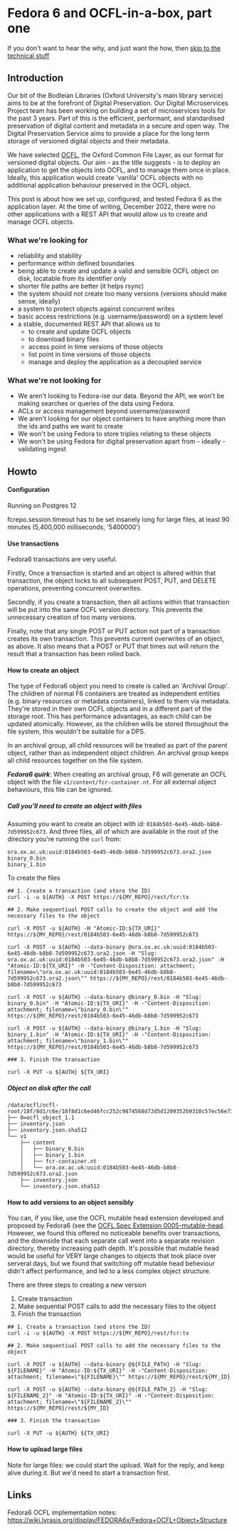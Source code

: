 # Fedora 6 and OCFL-in-a-box, part one

If you don't want to hear the why, and just want the how, then [skip to the technical stuff](#HowTo)

## Introduction 

Our bit of the Bodleian Libraries (Oxford University's main library service) aims to be at the forefront of Digital Preservation. Our Digital Microservices Project team has been working on building a set of microservices tools for the past 3 years. Part of this is the efficient, performant, and standardised preservation of digital content and metadata in a secure and open way. The Digital Preservation Service aims to provide a place for the long term storage of versioned digital objects and their metadata. 

We have selected [OCFL](https://ocfl.io/), the Oxford Common File Layer, as our format for versioned digital objects. Our aim - as the title suggests - is to deploy an application to get the objects into OCFL, and to manage them once in place. Ideally, this application would create 'vanilla' OCFL objects with no additional application behaviour preserved in the OCFL object.

This post is about how we set up, configured, and tested Fedora 6 as the application layer. At the time of writing, December 2022, there were no other applications with a REST API that would allow us to create and manage OCFL objects.

### What we're looking for

- reliability and stability
- performance within defined boundaries
- being able to create and update a valid and sensible OCFL object on disk, locatable from its identifier only
- shorter file paths are better (it helps rsync)
- the system should not create too many versions (versions should make sense, ideally)
- a system to protect objects against concurrent writes
- basic access restrictions (e.g. username/password) on a system level
- a stable, documented REST API that allows us to
  - to create and update OCFL objects 
  - to download binary files
  - access point in time versions of those objects
  - list point in time versions of those objects
  - manage and deploy the application as a decoupled service

### What we're not looking for

- We aren't looking to Fedora-ise our data. Beyond the API, we won't be making searches or queries of the data using Fedora.
- ACLs or access management beyond username/password
- We aren't looking for our object containers to have anything more than the ids and paths we want to create 
- We won't be using Fedora to store triples relating to these objects
- We won't be using Fedora for digital preservation apart from - ideally - validating ingest  

## Howto

#### Configuration

Running on Postgres 12 

fcrepo.session.timeout	has to be set insanely long for large files, at least 90 minutes (5,400,000 milliseconds, '5400000')

#### Use transactions

Fedora6 transactions are very useful. 

Firstly, Once a transaction is started and an object is altered within that transaction, the object locks to all subsequent POST, PUT, and DELETE operations, preventing concurrent overwrites.

Secondly, if you create a transaction, then all actions within that transaction will be put into the same OCFL version directory. This prevents the unnecessary creation of too many versions.

Finally, note that any single POST or PUT action not part of a transaction creates its own transaction. This prevents current overwrites of an object, as above. It also means that a POST or PUT that times out will return the result that a transaction has been rolled back. 


#### How to create an object

The type of Fedora6 object you need to create is called an 'Archival Group'. The children of normal F6 containers are treated as independent entities (e.g. binary resources or metadata containers), linked to them via metadata. They're stored in their own OCFL objects and in a different part of the storage root. This has performance advantages, as each child can be updated atomically. However, as the children wills be stored throughout the file system, this wouldn't be suitable for a DPS.

In an archival group, all child resources will be treated as part of the parent object, rather than as independent object children. An archival group keeps all child resources together on the file system. 

***Fedora6 quirk***: When creating an archival group, F6 will generate an OCFL object with the file `v1/content/fcr-container.nt`. For all external object behaviours, this file can be ignored. 

#####  Call you'll need to create an object with files

Assuming you want to create an object with id: `0184b503-6e45-46db-b8b8-7d599952c673`. And three files, all of which are available in the root of the directory you're running the `curl` from:

```
ora.ox.ac.uk:uuid:0184b503-6e45-46db-b8b8-7d599952c673.ora2.json
binary_0.bin
binary_1.bin
```

To create the files


```
## 1. Create a transaction (and store the ID)
curl -i -u ${AUTH} -X POST https://${MY_REPO}/rest/fcr:tx 

## 2. Make sequentiual POST calls to create the object and add the necessary files to the object

curl -X POST -u ${AUTH} -H "Atomic-ID:${TX_URI}" https://${MY_REPO}/rest/0184b503-6e45-46db-b8b8-7d599952c673

curl -X POST -u ${AUTH} --data-binary @ora.ox.ac.uk:uuid:0184b503-6e45-46db-b8b8-7d599952c673.ora2.json -H "Slug: ora.ox.ac.uk:uuid:0184b503-6e45-46db-b8b8-7d599952c673.ora2.json" -H "Atomic-ID:${TX_URI}" -H -"Content-Disposition: attachment; filename=\"ora.ox.ac.uk:uuid:0184b503-6e45-46db-b8b8-7d599952c673.ora2.json\"" https://${MY_REPO}/rest/0184b503-6e45-46db-b8b8-7d599952c673

curl -X POST -u ${AUTH} --data-binary @binary_0.bin -H "Slug: binary_0.bin" -H "Atomic-ID:${TX_URI}" -H -"Content-Disposition: attachment; filename=\"binary_0.bin\"" https://${MY_REPO}/rest/0184b503-6e45-46db-b8b8-7d599952c673

curl -X POST -u ${AUTH} --data-binary @binary_1.bin -H "Slug: binary_1.bin" -H "Atomic-ID:${TX_URI}" -H -"Content-Disposition: attachment; filename=\"binary_1.bin\"" https://${MY_REPO}/rest/0184b503-6e45-46db-b8b8-7d599952c673

### 3. Finish the transaction

curl -X PUT -u ${AUTH} ${TX_URI}

```

##### Object on disk after the call

```
/data/ocfl/ocfl-root/18f/8d1/c6e/18f8d1c6ed46fcc252c9874568d72d5d1209352b9310c57ec56e730e082c8a7f
├── 0=ocfl_object_1.1
├── inventory.json
├── inventory.json.sha512
└── v1
    ├── content
    │   ├── binary_0.bin
    │   ├── binary_1.bin
    │   ├── fcr-container.nt
    │   └── ora.ox.ac.uk:uuid:0184b503-6e45-46db-b8b8-7d599952c673.ora2.json
    ├── inventory.json
    └── inventory.json.sha512
```

#### How to add versions to an object sensibly

You can, if you like, use the OCFL mutable head extension developed and proposed by Fedora6 (see the [OCFL Spec Extension 0005-mutable-head](https://ocfl.github.io/extensions/0005-mutable-head.html). However, we found this offered no noticeable benefits over transactions, and the downside that each separate call went into a separate revision directory, thereby increasing path depth. It's possible that mutable head would be useful for VERY large changes to objects that took place over serveral days, but we found that switching off mutable head beheviour didn't affect performance, and led to a less complex object structure.

There are three steps to creating a new version

1. Create transaction
2. Make sequential POST calls to add the necessary files to the object
3. Finish the transaction

```
## 1. Create a transaction (and store the ID)
curl -i -u ${AUTH} -X POST https://${MY_REPO}/rest/fcr:tx 

## 2. Make sequentiual POST calls to add the necessary files to the object

curl -X POST -u ${AUTH} --data-binary @${FILE_PATH} -H "Slug: ${FILENAME}" -H "Atomic-ID:${TX_URI}" -H -"Content-Disposition: attachment; filename=\"${FILENAME}\"" https://${MY_REPO}/rest/${MY_ID}

curl -X POST -u ${AUTH} --data-binary @${FILE_PATH_2} -H "Slug: ${FILENAME_2}" -H "Atomic-ID:${TX_URI}" -H -"Content-Disposition: attachment; filename=\"${FILENAME_2}\"" https://${MY_REPO}/rest/${MY_ID}

### 3. Finish the transaction

curl -X PUT -u ${AUTH} ${TX_URI}
```

#### How to upload large files

Note for large files: we could start the upload. Wait for the reply, and keep alive during it. But we'd need to start a transaction first.

## Links

Fedora6 OCFL implementation notes: https://wiki.lyrasis.org/display/FEDORA6x/Fedora+OCFL+Object+Structure
